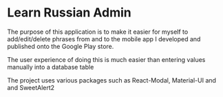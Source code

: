 # Learn Russian Admin

The purpose of this application is to make it easier for myself to add/edit/delete phrases from and to the mobile app I developed and published onto the Google Play store. 

The user experience of doing this is much easier than entering values manually into a database table

The project uses various packages such as React-Modal, Material-UI and and SweetAlert2
